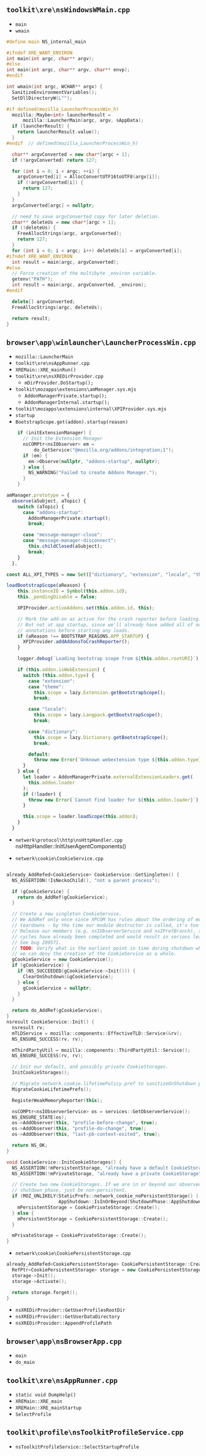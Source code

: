 ## `toolkit\xre\nsWindowsWMain.cpp`
- `main`
- `wmain`
```c++
#define main NS_internal_main

#ifndef XRE_WANT_ENVIRON
int main(int argc, char** argv);
#else
int main(int argc, char** argv, char** envp);
#endif

int wmain(int argc, WCHAR** argv) {
  SanitizeEnvironmentVariables();
  SetDllDirectoryW(L"");

#if defined(mozilla_LauncherProcessWin_h)
  mozilla::Maybe<int> launcherResult =
      mozilla::LauncherMain(argc, argv, sAppData);
  if (launcherResult) {
    return launcherResult.value();
  }
#endif  // defined(mozilla_LauncherProcessWin_h)

  char** argvConverted = new char*[argc + 1];
  if (!argvConverted) return 127;

  for (int i = 0; i < argc; ++i) {
    argvConverted[i] = AllocConvertUTF16toUTF8(argv[i]);
    if (!argvConverted[i]) {
      return 127;
    }
  }
  argvConverted[argc] = nullptr;

  // need to save argvConverted copy for later deletion.
  char** deleteUs = new char*[argc + 1];
  if (!deleteUs) {
    FreeAllocStrings(argc, argvConverted);
    return 127;
  }
  for (int i = 0; i < argc; i++) deleteUs[i] = argvConverted[i];
#ifndef XRE_WANT_ENVIRON
  int result = main(argc, argvConverted);
#else
  // Force creation of the multibyte _environ variable.
  getenv("PATH");
  int result = main(argc, argvConverted, _environ);
#endif

  delete[] argvConverted;
  FreeAllocStrings(argc, deleteUs);

  return result;
}

```
## `browser\app\winlauncher\LauncherProcessWin.cpp`
- `mozilla::LauncherMain`
- `toolkit\xre\nsAppRunner.cpp`
 - `XREMain::XRE_mainRun()`
- `toolkit\xre\nsXREDirProvider.cpp`
  - `mDirProvider.DoStartup();`
- `toolkit\mozapps\extensions\amManager.sys.mjs`
  - `AddonManagerPrivate.startup();`
  - `AddonManagerInternal.startup();`
- `toolkit\mozapps\extensions\internal\XPIProvider.sys.mjs`
 - `startup`
 - `BootstrapScope.get(addon).startup(reason)`
```c++
    if (initExtensionManager) {
      // Init the Extension Manager
      nsCOMPtr<nsIObserver> em =
          do_GetService("@mozilla.org/addons/integration;1");
      if (em) {
        em->Observe(nullptr, "addons-startup", nullptr);
      } else {
        NS_WARNING("Failed to create Addons Manager.");
      }
    }
```
```js
amManager.prototype = {
  observe(aSubject, aTopic) {
    switch (aTopic) {
      case "addons-startup":
        AddonManagerPrivate.startup();
        break;

      case "message-manager-close":
      case "message-manager-disconnect":
        this.childClosed(aSubject);
        break;
    }
  },
```
```js
const ALL_XPI_TYPES = new Set(["dictionary", "extension", "locale", "theme"]);

loadBootstrapScope(aReason) {
    this.instanceID = Symbol(this.addon.id);
    this._pendingDisable = false;

    XPIProvider.activeAddons.set(this.addon.id, this);

    // Mark the add-on as active for the crash reporter before loading.
    // But not at app startup, since we'll already have added all of our
    // annotations before starting any loads.
    if (aReason !== BOOTSTRAP_REASONS.APP_STARTUP) {
      XPIProvider.addAddonsToCrashReporter();
    }

    logger.debug(`Loading bootstrap scope from ${this.addon.rootURI}`);

    if (this.addon.isWebExtension) {
      switch (this.addon.type) {
        case "extension":
        case "theme":
          this.scope = lazy.Extension.getBootstrapScope();
          break;

        case "locale":
          this.scope = lazy.Langpack.getBootstrapScope();
          break;

        case "dictionary":
          this.scope = lazy.Dictionary.getBootstrapScope();
          break;

        default:
          throw new Error(`Unknown webextension type ${this.addon.type}`);
      }
    } else {
      let loader = AddonManagerPrivate.externalExtensionLoaders.get(
        this.addon.loader
      );
      if (!loader) {
        throw new Error(`Cannot find loader for ${this.addon.loader}`);
      }

      this.scope = loader.loadScope(this.addon);
    }
  }
```
- `netwerk\protocol\http\nsHttpHandler.cpp`
nsHttpHandler::InitUserAgentComponents()

- `netwerk\cookie\CookieService.cpp`
```c++

already_AddRefed<CookieService> CookieService::GetSingleton() {
  NS_ASSERTION(!IsNeckoChild(), "not a parent process");

  if (gCookieService) {
    return do_AddRef(gCookieService);
  }

  // Create a new singleton CookieService.
  // We AddRef only once since XPCOM has rules about the ordering of module
  // teardowns - by the time our module destructor is called, it's too late to
  // Release our members (e.g. nsIObserverService and nsIPrefBranch), since GC
  // cycles have already been completed and would result in serious leaks.
  // See bug 209571.
  // TODO: Verify what is the earliest point in time during shutdown where
  // we can deny the creation of the CookieService as a whole.
  gCookieService = new CookieService();
  if (gCookieService) {
    if (NS_SUCCEEDED(gCookieService->Init())) {
      ClearOnShutdown(&gCookieService);
    } else {
      gCookieService = nullptr;
    }
  }

  return do_AddRef(gCookieService);
}
nsresult CookieService::Init() {
  nsresult rv;
  mTLDService = mozilla::components::EffectiveTLD::Service(&rv);
  NS_ENSURE_SUCCESS(rv, rv);

  mThirdPartyUtil = mozilla::components::ThirdPartyUtil::Service();
  NS_ENSURE_SUCCESS(rv, rv);

  // Init our default, and possibly private CookieStorages.
  InitCookieStorages();

  // Migrate network.cookie.lifetimePolicy pref to sanitizeOnShutdown prefs
  MigrateCookieLifetimePrefs();

  RegisterWeakMemoryReporter(this);

  nsCOMPtr<nsIObserverService> os = services::GetObserverService();
  NS_ENSURE_STATE(os);
  os->AddObserver(this, "profile-before-change", true);
  os->AddObserver(this, "profile-do-change", true);
  os->AddObserver(this, "last-pb-context-exited", true);

  return NS_OK;
}

void CookieService::InitCookieStorages() {
  NS_ASSERTION(!mPersistentStorage, "already have a default CookieStorage");
  NS_ASSERTION(!mPrivateStorage, "already have a private CookieStorage");

  // Create two new CookieStorages. If we are in or beyond our observed
  // shutdown phase, just be non-persistent.
  if (MOZ_UNLIKELY(StaticPrefs::network_cookie_noPersistentStorage() ||
                   AppShutdown::IsInOrBeyond(ShutdownPhase::AppShutdown))) {
    mPersistentStorage = CookiePrivateStorage::Create();
  } else {
    mPersistentStorage = CookiePersistentStorage::Create();
  }

  mPrivateStorage = CookiePrivateStorage::Create();
}
```
- `netwerk\cookie\CookiePersistentStorage.cpp`
```c++
already_AddRefed<CookiePersistentStorage> CookiePersistentStorage::Create() {
  RefPtr<CookiePersistentStorage> storage = new CookiePersistentStorage();
  storage->Init();
  storage->Activate();

  return storage.forget();
}
```
- `nsXREDirProvider::GetUserProfilesRootDir`
- `nsXREDirProvider::GetUserDataDirectory`
- `nsXREDirProvider::AppendProfilePath`

## `browser\app\nsBrowserApp.cpp`
- `main`
- `do_main`
## `toolkit\xre\nsAppRunner.cpp`
- `static void DumpHelp()`
- `XREMain::XRE_main`
- `XREMain::XRE_mainStartup`
- `SelectProfile`

## `toolkit\profile\nsToolkitProfileService.cpp`
- `nsToolkitProfileService::SelectStartupProfile`
